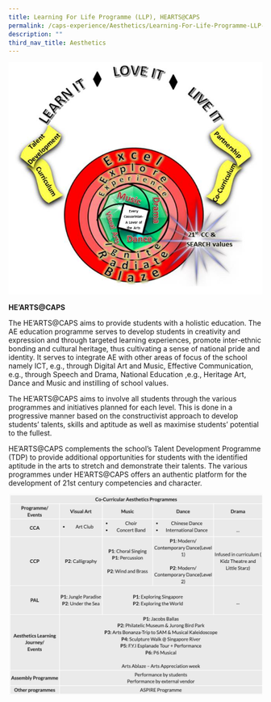 ```yaml
---
title: Learning For Life Programme (LLP), HEARTS@CAPS
permalink: /caps-experience/Aesthetics/Learning-For-Life-Programme-LLP-HEARTS-CAPS/
description: ""
third_nav_title: Aesthetics
---
```

![](/images/aestetic%20frame.jpeg)

**HE’ARTS@CAPS**

  

The HE’ARTS@CAPS aims to provide students with a holistic education. The AE education programme serves to develop students in creativity and expression and through targeted learning experiences, promote inter-ethnic bonding and cultural heritage, thus cultivating a sense of national pride and identity. It serves to integrate AE with other areas of focus of the school namely ICT, e.g., through Digital Art and Music, Effective Communication, e.g., through Speech and Drama, National Education ,e.g., Heritage Art, Dance and Music and instilling of school values.

  

The HE’ARTS@CAPS aims to involve all students through the various programmes and initiatives planned for each level. This is done in a progressive manner based on the constructivist approach to develop students’ talents, skills and aptitude as well as maximise students’ potential to the fullest.

  

HE’ARTS@CAPS complements the school’s Talent Development Programme (TDP) to provide additional opportunities for students with the identified aptitude in the arts to stretch and demonstrate their talents. The various programmes under HE’ARTS@CAPS offers an authentic platform for the development of 21st century competencies and character.

![](/images/llp.png)